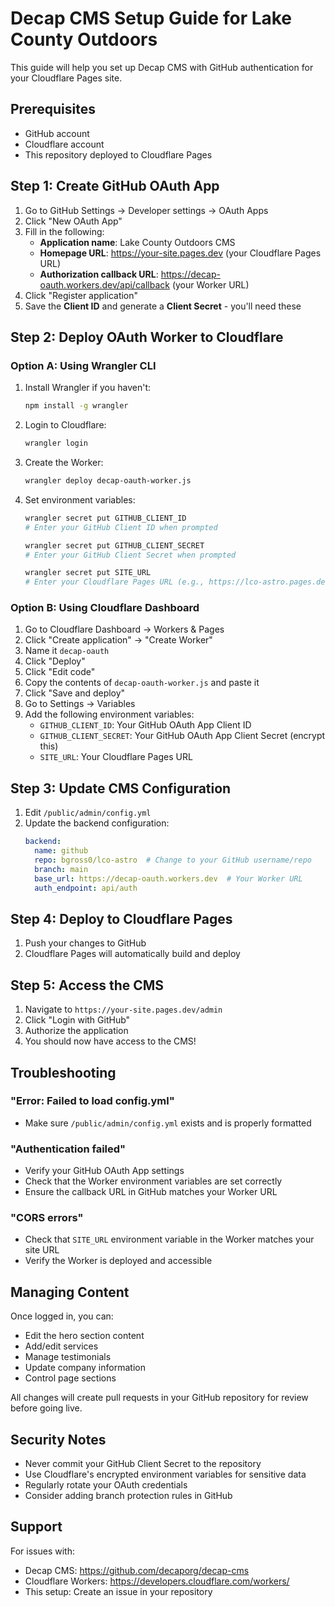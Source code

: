 # Decap CMS Setup Guide for Lake County Outdoors

This guide will help you set up Decap CMS with GitHub authentication for your Cloudflare Pages site.

## Prerequisites

- GitHub account
- Cloudflare account
- This repository deployed to Cloudflare Pages

## Step 1: Create GitHub OAuth App

1. Go to GitHub Settings → Developer settings → OAuth Apps
2. Click "New OAuth App"
3. Fill in the following:
   - **Application name**: Lake County Outdoors CMS
   - **Homepage URL**: https://your-site.pages.dev (your Cloudflare Pages URL)
   - **Authorization callback URL**: https://decap-oauth.workers.dev/api/callback (your Worker URL)
4. Click "Register application"
5. Save the **Client ID** and generate a **Client Secret** - you'll need these

## Step 2: Deploy OAuth Worker to Cloudflare

### Option A: Using Wrangler CLI

1. Install Wrangler if you haven't:
   ```bash
   npm install -g wrangler
   ```

2. Login to Cloudflare:
   ```bash
   wrangler login
   ```

3. Create the Worker:
   ```bash
   wrangler deploy decap-oauth-worker.js
   ```

4. Set environment variables:
   ```bash
   wrangler secret put GITHUB_CLIENT_ID
   # Enter your GitHub Client ID when prompted
   
   wrangler secret put GITHUB_CLIENT_SECRET
   # Enter your GitHub Client Secret when prompted
   
   wrangler secret put SITE_URL
   # Enter your Cloudflare Pages URL (e.g., https://lco-astro.pages.dev)
   ```

### Option B: Using Cloudflare Dashboard

1. Go to Cloudflare Dashboard → Workers & Pages
2. Click "Create application" → "Create Worker"
3. Name it `decap-oauth`
4. Click "Deploy"
5. Click "Edit code"
6. Copy the contents of `decap-oauth-worker.js` and paste it
7. Click "Save and deploy"
8. Go to Settings → Variables
9. Add the following environment variables:
   - `GITHUB_CLIENT_ID`: Your GitHub OAuth App Client ID
   - `GITHUB_CLIENT_SECRET`: Your GitHub OAuth App Client Secret (encrypt this)
   - `SITE_URL`: Your Cloudflare Pages URL

## Step 3: Update CMS Configuration

1. Edit `/public/admin/config.yml`
2. Update the backend configuration:
   ```yaml
   backend:
     name: github
     repo: bgross0/lco-astro  # Change to your GitHub username/repo
     branch: main
     base_url: https://decap-oauth.workers.dev  # Your Worker URL
     auth_endpoint: api/auth
   ```

## Step 4: Deploy to Cloudflare Pages

1. Push your changes to GitHub
2. Cloudflare Pages will automatically build and deploy

## Step 5: Access the CMS

1. Navigate to `https://your-site.pages.dev/admin`
2. Click "Login with GitHub"
3. Authorize the application
4. You should now have access to the CMS!

## Troubleshooting

### "Error: Failed to load config.yml"
- Make sure `/public/admin/config.yml` exists and is properly formatted

### "Authentication failed"
- Verify your GitHub OAuth App settings
- Check that the Worker environment variables are set correctly
- Ensure the callback URL in GitHub matches your Worker URL

### "CORS errors"
- Check that `SITE_URL` environment variable in the Worker matches your site URL
- Verify the Worker is deployed and accessible

## Managing Content

Once logged in, you can:
- Edit the hero section content
- Add/edit services
- Manage testimonials
- Update company information
- Control page sections

All changes will create pull requests in your GitHub repository for review before going live.

## Security Notes

- Never commit your GitHub Client Secret to the repository
- Use Cloudflare's encrypted environment variables for sensitive data
- Regularly rotate your OAuth credentials
- Consider adding branch protection rules in GitHub

## Support

For issues with:
- Decap CMS: https://github.com/decaporg/decap-cms
- Cloudflare Workers: https://developers.cloudflare.com/workers/
- This setup: Create an issue in your repository